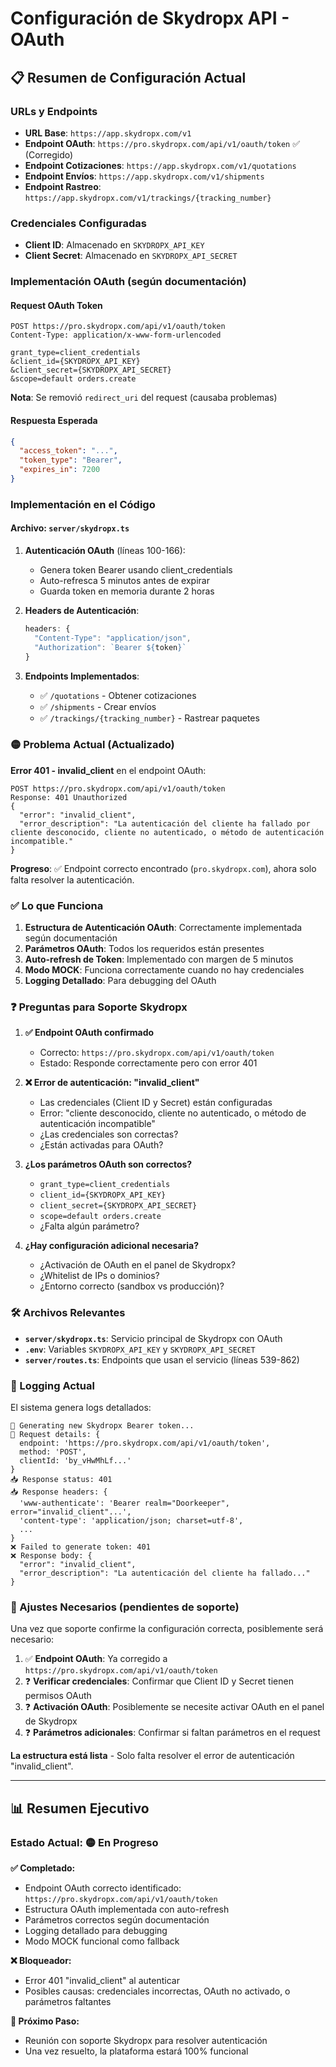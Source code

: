 # Configuración de Skydropx API - OAuth

## 📋 Resumen de Configuración Actual

### URLs y Endpoints
- **URL Base**: `https://app.skydropx.com/v1`
- **Endpoint OAuth**: `https://pro.skydropx.com/api/v1/oauth/token` ✅ (Corregido)
- **Endpoint Cotizaciones**: `https://app.skydropx.com/v1/quotations`
- **Endpoint Envíos**: `https://app.skydropx.com/v1/shipments`
- **Endpoint Rastreo**: `https://app.skydropx.com/v1/trackings/{tracking_number}`

### Credenciales Configuradas
- **Client ID**: Almacenado en `SKYDROPX_API_KEY`
- **Client Secret**: Almacenado en `SKYDROPX_API_SECRET`

### Implementación OAuth (según documentación)

#### Request OAuth Token
```http
POST https://pro.skydropx.com/api/v1/oauth/token
Content-Type: application/x-www-form-urlencoded

grant_type=client_credentials
&client_id={SKYDROPX_API_KEY}
&client_secret={SKYDROPX_API_SECRET}
&scope=default orders.create
```

**Nota**: Se removió `redirect_uri` del request (causaba problemas)

#### Respuesta Esperada
```json
{
  "access_token": "...",
  "token_type": "Bearer",
  "expires_in": 7200
}
```

### Implementación en el Código

#### Archivo: `server/skydropx.ts`

1. **Autenticación OAuth** (líneas 100-166):
   - Genera token Bearer usando client_credentials
   - Auto-refresca 5 minutos antes de expirar
   - Guarda token en memoria durante 2 horas

2. **Headers de Autenticación**:
   ```typescript
   headers: {
     "Content-Type": "application/json",
     "Authorization": `Bearer ${token}`
   }
   ```

3. **Endpoints Implementados**:
   - ✅ `/quotations` - Obtener cotizaciones
   - ✅ `/shipments` - Crear envíos
   - ✅ `/trackings/{tracking_number}` - Rastrear paquetes

### 🟡 Problema Actual (Actualizado)

**Error 401 - invalid_client** en el endpoint OAuth:
```
POST https://pro.skydropx.com/api/v1/oauth/token
Response: 401 Unauthorized
{
  "error": "invalid_client",
  "error_description": "La autenticación del cliente ha fallado por cliente desconocido, cliente no autenticado, o método de autenticación incompatible."
}
```

**Progreso**: ✅ Endpoint correcto encontrado (`pro.skydropx.com`), ahora solo falta resolver la autenticación.

### ✅ Lo que Funciona

1. **Estructura de Autenticación OAuth**: Correctamente implementada según documentación
2. **Parámetros OAuth**: Todos los requeridos están presentes
3. **Auto-refresh de Token**: Implementado con margen de 5 minutos
4. **Modo MOCK**: Funciona correctamente cuando no hay credenciales
5. **Logging Detallado**: Para debugging del OAuth

### ❓ Preguntas para Soporte Skydropx

1. **✅ Endpoint OAuth confirmado**
   - Correcto: `https://pro.skydropx.com/api/v1/oauth/token`
   - Estado: Responde correctamente pero con error 401

2. **❌ Error de autenticación: "invalid_client"**
   - Las credenciales (Client ID y Secret) están configuradas
   - Error: "cliente desconocido, cliente no autenticado, o método de autenticación incompatible"
   - ¿Las credenciales son correctas?
   - ¿Están activadas para OAuth?

3. **¿Los parámetros OAuth son correctos?**
   - `grant_type=client_credentials`
   - `client_id={SKYDROPX_API_KEY}`
   - `client_secret={SKYDROPX_API_SECRET}`
   - `scope=default orders.create`
   - ¿Falta algún parámetro?

4. **¿Hay configuración adicional necesaria?**
   - ¿Activación de OAuth en el panel de Skydropx?
   - ¿Whitelist de IPs o dominios?
   - ¿Entorno correcto (sandbox vs producción)?

### 🛠️ Archivos Relevantes

- **`server/skydropx.ts`**: Servicio principal de Skydropx con OAuth
- **`.env`**: Variables `SKYDROPX_API_KEY` y `SKYDROPX_API_SECRET`
- **`server/routes.ts`**: Endpoints que usan el servicio (líneas 539-862)

### 📝 Logging Actual

El sistema genera logs detallados:
```
🔄 Generating new Skydropx Bearer token...
📡 Request details: { 
  endpoint: 'https://pro.skydropx.com/api/v1/oauth/token',
  method: 'POST',
  clientId: 'by_vHwMhLf...' 
}
📥 Response status: 401
📥 Response headers: {
  'www-authenticate': 'Bearer realm="Doorkeeper", error="invalid_client"...',
  'content-type': 'application/json; charset=utf-8',
  ...
}
❌ Failed to generate token: 401
❌ Response body: {
  "error": "invalid_client",
  "error_description": "La autenticación del cliente ha fallado..."
}
```

### 🔧 Ajustes Necesarios (pendientes de soporte)

Una vez que soporte confirme la configuración correcta, posiblemente será necesario:

1. ✅ **Endpoint OAuth**: Ya corregido a `https://pro.skydropx.com/api/v1/oauth/token`
2. ❓ **Verificar credenciales**: Confirmar que Client ID y Secret tienen permisos OAuth
3. ❓ **Activación OAuth**: Posiblemente se necesite activar OAuth en el panel de Skydropx
4. ❓ **Parámetros adicionales**: Confirmar si faltan parámetros en el request

**La estructura está lista** - Solo falta resolver el error de autenticación "invalid_client".

---

## 📊 Resumen Ejecutivo

### Estado Actual: 🟡 En Progreso

**✅ Completado:**
- Endpoint OAuth correcto identificado: `https://pro.skydropx.com/api/v1/oauth/token`
- Estructura OAuth implementada con auto-refresh
- Parámetros correctos según documentación
- Logging detallado para debugging
- Modo MOCK funcional como fallback

**❌ Bloqueador:**
- Error 401 "invalid_client" al autenticar
- Posibles causas: credenciales incorrectas, OAuth no activado, o parámetros faltantes

**🎯 Próximo Paso:**
- Reunión con soporte Skydropx para resolver autenticación
- Una vez resuelto, la plataforma estará 100% funcional
